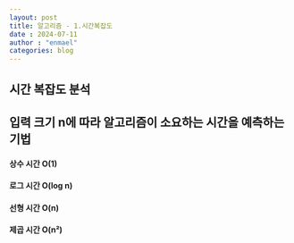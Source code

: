 ```yaml
---
layout: post
title: 알고리즘 - 1.시간복잡도
date : 2024-07-11
author : "enmael"
categories: blog
---
```


<h2> 시간 복잡도 분석<h2>
입력 크기 n에 따라 알고리즘이 소요하는 시간을 예측하는 기법
<h4> 상수 시간 O(1) <h4>
<h4> 로그 시간 O(log n) <h4>
<h4> 선형 시간  O(n) <h4>
<h4> 제곱 시간  O(n²) <h4>


